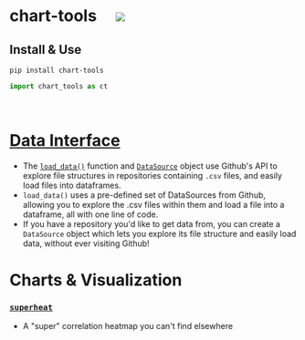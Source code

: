 <h1> chart-tools &nbsp;&nbsp;&nbsp; <a href="https://pypi.org/project/chart-tools/" alt="Version"> <img src="https://img.shields.io/pypi/v/chart-tools.svg" /></a> </h1>

## Install & Use
```
pip install chart-tools
```
```py
import chart_tools as ct
```

<br>

# [Data Interface](/sampledata.md)
- The [`load_data()`](/sampledata.md) function and [`DataSource`](/sampledata.md) object use Github's API to explore file structures in repositories containing `.csv` files, and easily load files into dataframes.
- `load_data()` uses a pre-defined set of DataSources from Github, allowing you to explore the .csv files within them and load a file into a dataframe, all with one line of code.
- If you have a repository you'd like to get data from, you can create a `DataSource` object which lets you explore its file structure and easily load data, without ever visiting Github!

# Charts & Visualization

### [`superheat`](/superheat.md)
- A "super" correlation heatmap you can't find elsewhere

